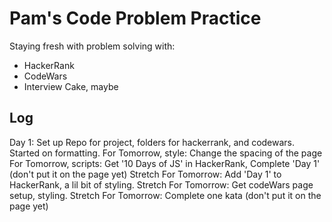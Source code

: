 # Pam's Code Problem Practice 

Staying fresh with problem solving with:
- HackerRank
- CodeWars
- Interview Cake, maybe

## Log

Day 1: Set up Repo for project, folders for hackerrank, and codewars. Started on formatting. 
For Tomorrow, style: Change the spacing of the page
For Tomorrow, scripts: Get '10 Days of JS' in HackerRank, Complete 'Day 1' (don't put it on the page yet)
Stretch For Tomorrow: Add 'Day 1' to HackerRank, a lil bit of styling.
Stretch For Tomorrow: Get codeWars page setup, styling.
Stretch For Tomorrow: Complete one kata (don't put it on the page yet)




